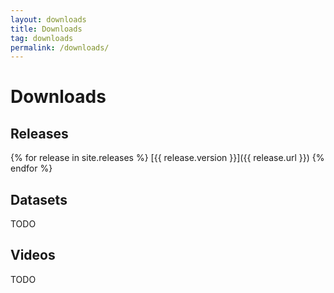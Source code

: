 ```yaml
---
layout: downloads
title: Downloads
tag: downloads
permalink: /downloads/
---
```


# Downloads
 
## Releases
 
{% for release in site.releases %}
[{{ release.version }}]({{ release.url }})
{% endfor %}
 
## Datasets

TODO

## Videos

TODO